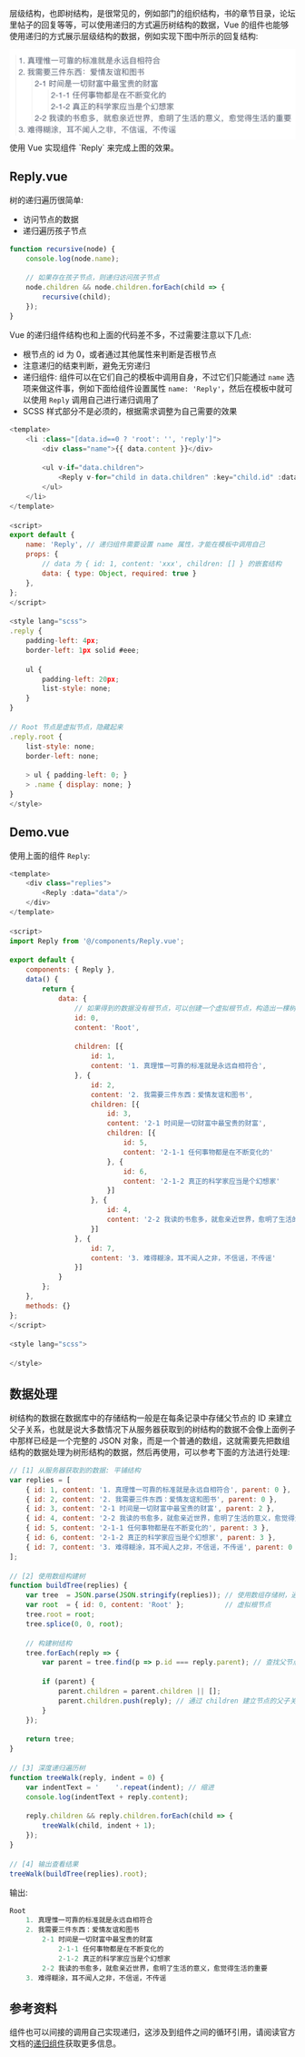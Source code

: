 层级结构，也即树结构，是很常见的，例如部门的组织结构，书的章节目录，论坛里帖子的回复等等，可以使用递归的方式遍历树结构的数据，Vue 的组件也能够使用递归的方式展示层级结构的数据，例如实现下图中所示的回复结构:

<center><img src="img/vue-reply.png" width=548></center>
使用 Vue 实现组件 `Reply` 来完成上图的效果。<!--more-->

## Reply.vue

树的递归遍历很简单:

* 访问节点的数据
* 递归遍历孩子节点

```js
function recursive(node) {
    console.log(node.name);

    // 如果存在孩子节点，则递归访问孩子节点
    node.children && node.children.forEach(child => {
        recursive(child);
    });
}
```

Vue 的递归组件结构也和上面的代码差不多，不过需要注意以下几点:

* 根节点的 id 为 0，或者通过其他属性来判断是否根节点
* 注意递归的结束判断，避免无穷递归
* 递归组件: 组件可以在它们自己的模板中调用自身，不过它们只能通过 `name` 选项来做这件事，例如下面给组件设置属性 `name: 'Reply'`，然后在模板中就可以使用 `Reply` 调用自己进行递归调用了
* SCSS 样式部分不是必须的，根据需求调整为自己需要的效果

```js
<template>
    <li :class="[data.id==0 ? 'root': '', 'reply']">
        <div class="name">{{ data.content }}</div>

        <ul v-if="data.children">
            <Reply v-for="child in data.children" :key="child.id" :data="child"/>
        </ul>
    </li>
</template>

<script>
export default {
    name: 'Reply', // 递归组件需要设置 name 属性，才能在模板中调用自己
    props: {
        // data 为 { id: 1, content: 'xxx', children: [] } 的嵌套结构
        data: { type: Object, required: true }
    },
};
</script>

<style lang="scss">
.reply {
    padding-left: 4px;
    border-left: 1px solid #eee;

    ul {
        padding-left: 20px;
        list-style: none;
    }
}

// Root 节点是虚拟节点，隐藏起来
.reply.root {
    list-style: none;
    border-left: none;

    > ul { padding-left: 0; }
    > .name { display: none; }
}
</style>
```

## Demo.vue

使用上面的组件 `Reply`:

```js
<template>
    <div class="replies">
        <Reply :data="data"/>
    </div>
</template>

<script>
import Reply from '@/components/Reply.vue';

export default {
    components: { Reply },
    data() {
        return {
            data: {
                // 如果得到的数据没有根节点，可以创建一个虚拟根节点，构造出一棵树，显示的时候隐藏它即可
                id: 0,
                content: 'Root',

                children: [{
                    id: 1,
                    content: '1. 真理惟一可靠的标准就是永远自相符合',
                }, {
                    id: 2,
                    content: '2. 我需要三件东西：爱情友谊和图书',
                    children: [{
                        id: 3,
                        content: '2-1 时间是一切财富中最宝贵的财富',
                        children: [{
                            id: 5,
                            content: '2-1-1 任何事物都是在不断变化的'
                        }, {
                            id: 6,
                            content: '2-1-2 真正的科学家应当是个幻想家'
                        }]
                    }, {
                        id: 4,
                        content: '2-2 我读的书愈多，就愈亲近世界，愈明了生活的意义，愈觉得生活的重要'
                    }]
                }, {
                    id: 7,
                    content: '3. 难得糊涂，耳不闻人之非，不信谣，不传谣'
                }]
            }
        };
    },
    methods: {}
};
</script>

<style lang="scss">

</style>
```

## 数据处理

树结构的数据在数据库中的存储结构一般是在每条记录中存储父节点的 ID 来建立父子关系，也就是说大多数情况下从服务器获取到的树结构的数据不会像上面例子中那样已经是一个完整的 JSON 对象，而是一个普通的数组，这就需要先把数组结构的数据处理为树形结构的数据，然后再使用，可以参考下面的方法进行处理:

```js
// [1] 从服务器获取到的数据: 平铺结构
var replies = [
    { id: 1, content: '1. 真理惟一可靠的标准就是永远自相符合', parent: 0 },
    { id: 2, content: '2. 我需要三件东西：爱情友谊和图书', parent: 0 },
    { id: 3, content: '2-1 时间是一切财富中最宝贵的财富', parent: 2 },
    { id: 4, content: '2-2 我读的书愈多，就愈亲近世界，愈明了生活的意义，愈觉得生活的重要', parent: 2 },
    { id: 5, content: '2-1-1 任何事物都是在不断变化的', parent: 3 },
    { id: 6, content: '2-1-2 真正的科学家应当是个幻想家', parent: 3 },
    { id: 7, content: '3. 难得糊涂，耳不闻人之非，不信谣，不传谣', parent: 0 },
];

// [2] 使用数组构建树
function buildTree(replies) {
    var tree  = JSON.parse(JSON.stringify(replies)); // 使用数组存储树，通过 children 建立节点的父子关系
    var root  = { id: 0, content: 'Root' };          // 虚拟根节点
    tree.root = root;
    tree.splice(0, 0, root);

    // 构建树结构
    tree.forEach(reply => {
        var parent = tree.find(p => p.id === reply.parent); // 查找父节点

        if (parent) {
            parent.children = parent.children || [];
            parent.children.push(reply); // 通过 children 建立节点的父子关系
        }
    });

    return tree;
}

// [3] 深度递归遍历树
function treeWalk(reply, indent = 0) {
    var indentText = '    '.repeat(indent); // 缩进
    console.log(indentText + reply.content);

    reply.children && reply.children.forEach(child => {
        treeWalk(child, indent + 1);
    });
}

// [4] 输出查看结果
treeWalk(buildTree(replies).root);
```

输出:

```js
Root
    1. 真理惟一可靠的标准就是永远自相符合
    2. 我需要三件东西：爱情友谊和图书
        2-1 时间是一切财富中最宝贵的财富
            2-1-1 任何事物都是在不断变化的
            2-1-2 真正的科学家应当是个幻想家
        2-2 我读的书愈多，就愈亲近世界，愈明了生活的意义，愈觉得生活的重要
    3. 难得糊涂，耳不闻人之非，不信谣，不传谣
```

## 参考资料

组件也可以间接的调用自己实现递归，这涉及到组件之间的循环引用，请阅读官方文档的[递归组件](https://cn.vuejs.org/v2/guide/components-edge-cases.html#递归组件)获取更多信息。